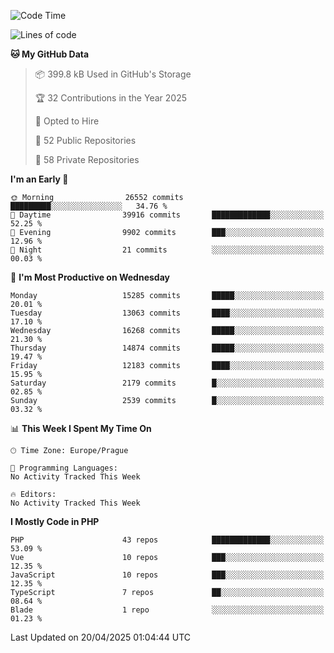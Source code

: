 <!--START_SECTION:waka-->
![Code Time](http://img.shields.io/badge/Code%20Time-1%2C584%20hrs%203%20mins-blue)

![Lines of code](https://img.shields.io/badge/From%20Hello%20World%20I%27ve%20Written-22.9%20million%20lines%20of%20code-blue)

**🐱 My GitHub Data** 

> 📦 399.8 kB Used in GitHub's Storage 
 > 
> 🏆 32 Contributions in the Year 2025
 > 
> 💼 Opted to Hire
 > 
> 📜 52 Public Repositories 
 > 
> 🔑 58 Private Repositories 
 > 
**I'm an Early 🐤** 

```text
🌞 Morning                26552 commits       █████████░░░░░░░░░░░░░░░░   34.76 % 
🌆 Daytime                39916 commits       █████████████░░░░░░░░░░░░   52.25 % 
🌃 Evening                9902 commits        ███░░░░░░░░░░░░░░░░░░░░░░   12.96 % 
🌙 Night                  21 commits          ░░░░░░░░░░░░░░░░░░░░░░░░░   00.03 % 
```
📅 **I'm Most Productive on Wednesday** 

```text
Monday                   15285 commits       █████░░░░░░░░░░░░░░░░░░░░   20.01 % 
Tuesday                  13063 commits       ████░░░░░░░░░░░░░░░░░░░░░   17.10 % 
Wednesday                16268 commits       █████░░░░░░░░░░░░░░░░░░░░   21.30 % 
Thursday                 14874 commits       █████░░░░░░░░░░░░░░░░░░░░   19.47 % 
Friday                   12183 commits       ████░░░░░░░░░░░░░░░░░░░░░   15.95 % 
Saturday                 2179 commits        █░░░░░░░░░░░░░░░░░░░░░░░░   02.85 % 
Sunday                   2539 commits        █░░░░░░░░░░░░░░░░░░░░░░░░   03.32 % 
```


📊 **This Week I Spent My Time On** 

```text
🕑︎ Time Zone: Europe/Prague

💬 Programming Languages: 
No Activity Tracked This Week

🔥 Editors: 
No Activity Tracked This Week
```

**I Mostly Code in PHP** 

```text
PHP                      43 repos            █████████████░░░░░░░░░░░░   53.09 % 
Vue                      10 repos            ███░░░░░░░░░░░░░░░░░░░░░░   12.35 % 
JavaScript               10 repos            ███░░░░░░░░░░░░░░░░░░░░░░   12.35 % 
TypeScript               7 repos             ██░░░░░░░░░░░░░░░░░░░░░░░   08.64 % 
Blade                    1 repo              ░░░░░░░░░░░░░░░░░░░░░░░░░   01.23 % 
```




 Last Updated on 20/04/2025 01:04:44 UTC
<!--END_SECTION:waka-->
<!--
**AlexKratky/AlexKratky** is a ✨ _special_ ✨ repository because its `README.md` (this file) appears on your GitHub profile.

Here are some ideas to get you started:

- 🔭 I’m currently working on ...
- 🌱 I’m currently learning ...
- 👯 I’m looking to collaborate on ...
- 🤔 I’m looking for help with ...
- 💬 Ask me about ...
- 📫 How to reach me: ...
- 😄 Pronouns: ...
- ⚡ Fun fact: ...
-->
